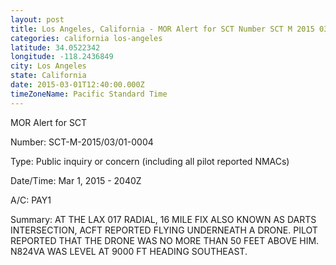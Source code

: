 ```yaml
---
layout: post
title: Los Angeles, California - MOR Alert for SCT Number SCT M 2015 03 01 0004 Type Public inquiry or
categories: california los-angeles
latitude: 34.0522342
longitude: -118.2436849
city: Los Angeles
state: California
date: 2015-03-01T12:40:00.000Z
timeZoneName: Pacific Standard Time
---
```


MOR Alert for SCT

Number: SCT-M-2015/03/01-0004

Type: Public inquiry or concern (including all pilot reported NMACs)

Date/Time: Mar 1, 2015 - 2040Z

A/C: PAY1

Summary: AT THE LAX 017 RADIAL, 16 MILE FIX ALSO KNOWN AS DARTS INTERSECTION, ACFT REPORTED FLYING UNDERNEATH A DRONE. PILOT REPORTED THAT THE DRONE WAS NO MORE THAN 50 FEET ABOVE HIM. N824VA WAS LEVEL AT 9000 FT HEADING SOUTHEAST.
